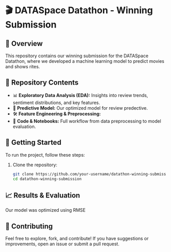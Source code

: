 # 🎬 DATASpace Datathon - Winning Submission  

## 📌 Overview  
This repository contains our winning submission for the DATASpace Datathon, where we developed a machine learning model to predict movies and shows rites.  

## 📂 Repository Contents  
- 📊 **Exploratory Data Analysis (EDA):** Insights into review trends, sentiment distributions, and key features.  
- 🤖 **Predictive Model:** Our optimized model for review predective.  
- 🛠 **Feature Engineering & Preprocessing:**  
- 📂 **Code & Notebooks:** Full workflow from data preprocessing to model evaluation.  

## 🚀 Getting Started  
To run the project, follow these steps:  

1. Clone the repository:  
   ```bash
   git clone https://github.com/your-username/datathon-winning-submission.git
   cd datathon-winning-submission
## 📈 Results & Evaluation  
Our model was optimized  using RMSE

## 🤝 Contributing  
Feel free to explore, fork, and contribute! If you have suggestions or improvements, open an issue or submit a pull request.  


